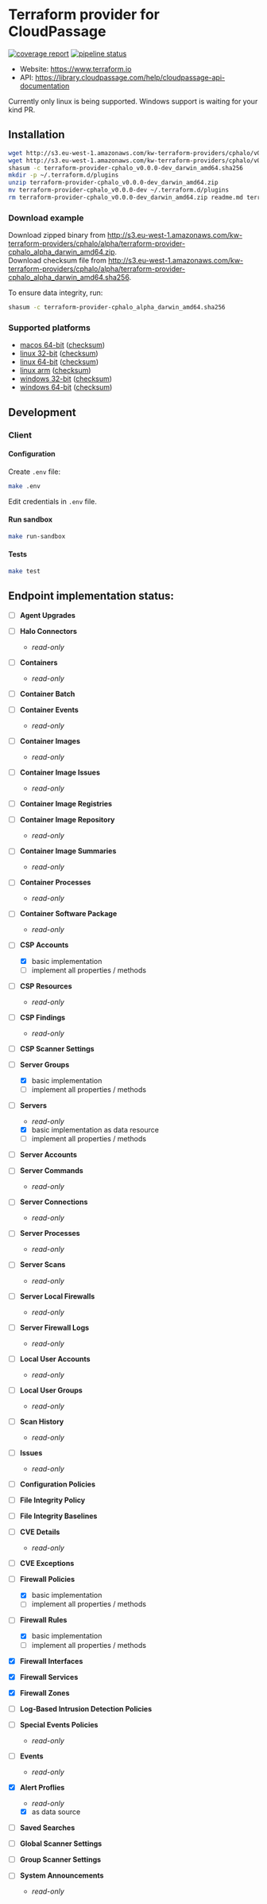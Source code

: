 # Terraform provider for CloudPassage

[![coverage report](https://gitlab.skypicker.com/devops/terraform-provider-cphalo/badges/master/coverage.svg)](https://gitlab.skypicker.com/devops/terraform-provider-cphalo/commits/master)
[![pipeline status](https://gitlab.skypicker.com/devops/terraform-provider-cphalo/badges/master/pipeline.svg)](https://gitlab.skypicker.com/devops/terraform-provider-cphalo/commits/master)

- Website: https://www.terraform.io
- API: https://library.cloudpassage.com/help/cloudpassage-api-documentation

Currently only linux is being supported. Windows support is waiting for your kind PR.

## Installation

```bash
wget http://s3.eu-west-1.amazonaws.com/kw-terraform-providers/cphalo/v0.0.0-dev/terraform-provider-cphalo_v0.0.0-dev_darwin_amd64.zip
wget http://s3.eu-west-1.amazonaws.com/kw-terraform-providers/cphalo/v0.0.0-dev/terraform-provider-cphalo_v0.0.0-dev_darwin_amd64.sha256
shasum -c terraform-provider-cphalo_v0.0.0-dev_darwin_amd64.sha256
mkdir -p ~/.terraform.d/plugins
unzip terraform-provider-cphalo_v0.0.0-dev_darwin_amd64.zip
mv terraform-provider-cphalo_v0.0.0-dev ~/.terraform.d/plugins
rm terraform-provider-cphalo_v0.0.0-dev_darwin_amd64.zip readme.md terraform-provider-cphalo_v0.0.0-dev_darwin_amd64.sha256
```

### Download example

Download zipped binary from http://s3.eu-west-1.amazonaws.com/kw-terraform-providers/cphalo/alpha/terraform-provider-cphalo_alpha_darwin_amd64.zip.  
Download checksum file from http://s3.eu-west-1.amazonaws.com/kw-terraform-providers/cphalo/alpha/terraform-provider-cphalo_alpha_darwin_amd64.sha256.

To ensure data integrity, run:
```bash
shasum -c terraform-provider-cphalo_alpha_darwin_amd64.sha256
```

### Supported platforms

- [macos 64-bit](http://s3.eu-west-1.amazonaws.com/kw-terraform-providers/cphalo/alpha/terraform-provider-cphalo_alpha_darwin_amd64.zip) ([checksum](http://s3.eu-west-1.amazonaws.com/kw-terraform-providers/cphalo/alpha/terraform-provider-cphalo_alpha_darwin_amd64.sha256))
- [linux 32-bit](http://s3.eu-west-1.amazonaws.com/kw-terraform-providers/cphalo/alpha/terraform-provider-cphalo_alpha_linux_386.zip) ([checksum](http://s3.eu-west-1.amazonaws.com/kw-terraform-providers/cphalo/alpha/terraform-provider-cphalo_alpha_linux_386.sha256))
- [linux 64-bit](http://s3.eu-west-1.amazonaws.com/kw-terraform-providers/cphalo/alpha/terraform-provider-cphalo_alpha_linux_amd64.zip) ([checksum](http://s3.eu-west-1.amazonaws.com/kw-terraform-providers/cphalo/alpha/terraform-provider-cphalo_alpha_linux_amd64.sha256))
- [linux arm](http://s3.eu-west-1.amazonaws.com/kw-terraform-providers/cphalo/alpha/terraform-provider-cphalo_alpha_linux_arm.zip) ([checksum](http://s3.eu-west-1.amazonaws.com/kw-terraform-providers/cphalo/alpha/terraform-provider-cphalo_alpha_linux_arm.sha256))
- [windows 32-bit](http://s3.eu-west-1.amazonaws.com/kw-terraform-providers/cphalo/alpha/terraform-provider-cphalo_alpha_windows_386.zip) ([checksum](http://s3.eu-west-1.amazonaws.com/kw-terraform-providers/cphalo/alpha/terraform-provider-cphalo_alpha_windows_386.sha256))
- [windows 64-bit](http://s3.eu-west-1.amazonaws.com/kw-terraform-providers/cphalo/alpha/terraform-provider-cphalo_alpha_windows_amd64.zip) ([checksum](http://s3.eu-west-1.amazonaws.com/kw-terraform-providers/cphalo/alpha/terraform-provider-cphalo_alpha_windows_amd64.sha256))

## Development

### Client

#### Configuration

Create `.env` file:

```bash
make .env
```

Edit credentials in `.env` file.

#### Run sandbox

```bash
make run-sandbox
```

#### Tests

```bash
make test
```

## Endpoint implementation status:

- [ ] **Agent Upgrades**

- [ ] **Halo Connectors**
    - *read-only*

- [ ] **Containers**
    - *read-only*

- [ ] **Container Batch**

- [ ] **Container Events**
    - *read-only*

- [ ] **Container Images**
    - *read-only*

- [ ] **Container Image Issues**
    - *read-only*

- [ ] **Container Image Registries**

- [ ] **Container Image Repository**
    - *read-only*

- [ ] **Container Image Summaries**
    - *read-only*

- [ ] **Container Processes**
    - *read-only*

- [ ] **Container Software Package**
    - *read-only*

- [ ] **CSP Accounts**
    - [x] basic implementation
    - [ ] implement all properties / methods

- [ ] **CSP Resources**
    - *read-only*

- [ ] **CSP Findings**
    - *read-only*

- [ ] **CSP Scanner Settings**

- [ ] **Server Groups**
    - [x] basic implementation
    - [ ] implement all properties / methods

- [ ] **Servers**
    - *read-only*
    - [x] basic implementation as data resource
    - [ ] implement all properties / methods

- [ ] **Server Accounts**

- [ ] **Server Commands**
    - *read-only*

- [ ] **Server Connections**
    - *read-only*

- [ ] **Server Processes**
    - *read-only*

- [ ] **Server Scans**
    - *read-only*

- [ ] **Server Local Firewalls**
    - *read-only*

- [ ] **Server Firewall Logs**
    - *read-only*

- [ ] **Local User Accounts**
    - *read-only*

- [ ] **Local User Groups**
    - *read-only*

- [ ] **Scan History**
    - *read-only*

- [ ] **Issues**
    - *read-only*

- [ ] **Configuration Policies**

- [ ] **File Integrity Policy**

- [ ] **File Integrity Baselines**

- [ ] **CVE Details**
    - *read-only*

- [ ] **CVE Exceptions**

- [ ] **Firewall Policies**
    - [x] basic implementation
    - [ ] implement all properties / methods

- [ ] **Firewall Rules**
    - [x] basic implementation
    - [ ] implement all properties / methods

- [x] **Firewall Interfaces**

- [x] **Firewall Services**

- [x] **Firewall Zones**

- [ ] **Log-Based Intrusion Detection Policies**

- [ ] **Special Events Policies**
    - *read-only*

- [ ] **Events**
    - *read-only*

- [x] **Alert Proflies**
    - *read-only*
    - [x] as data source

- [ ] **Saved Searches**

- [ ] **Global Scanner Settings**

- [ ] **Group Scanner Settings**

- [ ] **System Announcements**
    - *read-only*
